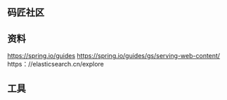 ## 码匠社区

## 资料
https://spring.io/guides
https://spring.io/guides/gs/serving-web-content/
https：//elasticsearch.cn/explore

## 工具
